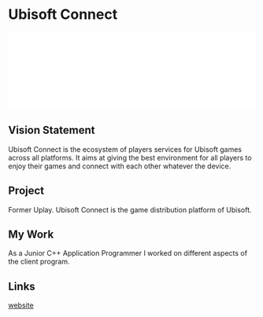 # Ubisoft Connect

![LOGO](res/UbisoftConnect.png)

## Vision Statement

Ubisoft Connect is the ecosystem of players services for Ubisoft games across all platforms. It aims at giving the best environment for all players to enjoy their games and connect with each other whatever the device.

## Project

Former Uplay. Ubisoft Connect is the game distribution platform of Ubisoft. 

## My Work

As a Junior C++ Application Programmer I worked on different aspects of the client program.

## Links

[website](ubisoftconnect.com)

